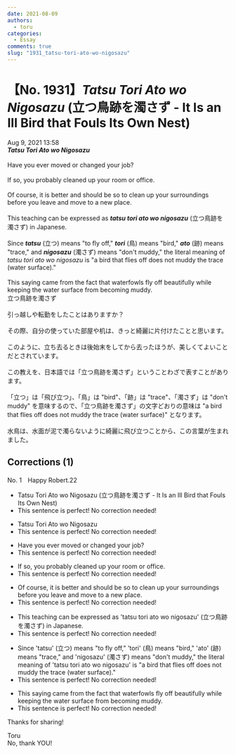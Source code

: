 ```yaml
---
date: 2021-08-09
authors:
  - toru
categories:
  - Essay
comments: true
slug: "1931_tatsu-tori-ato-wo-nigosazu"
---
```


# 【No. 1931】<strong><em>Tatsu Tori Ato wo Nigosazu</em></strong> (立つ鳥跡を濁さず - It Is an Ill Bird that Fouls Its Own Nest)
<div class="date">Aug 9, 2021 13:58</div>
<div id="post"><div id="body_show_ori">
<strong><em>Tatsu Tori Ato wo Nigosazu</em></strong><br/><br/>Have you ever moved or changed your job?<br/><br/>If so, you probably cleaned up your room or office.<br/> <br/>Of course, it is better and should be so to clean up your surroundings before you leave and move to a new place.<br/><br/>This teaching can be expressed as <strong><em>tatsu tori ato wo nigosazu</em></strong> (立つ鳥跡を濁さず) in Japanese.<br/><br/>Since <strong><em>tatsu</em></strong> (立つ) means "to fly off," <strong><em>tori</em></strong> (鳥) means "bird," <strong><em>ato</em></strong> (跡) means "trace," and <strong><em>nigosazu</em></strong> (濁さず) means "don't muddy," the literal meaning of <em>tatsu tori ato wo nigosazu</em> is "a bird that flies off does not muddy the trace (water surface)."<br/><br/>This saying came from the fact that waterfowls fly off beautifully while keeping the water surface from becoming muddy.
</div></div>

<!-- more -->

<div id="post_ja"><div id="body_show_mo">
立つ鳥跡を濁さず<br/><br/>引っ越しや転勤をしたことはありますか？<br/><br/>その際、自分の使っていた部屋や机は、きっと綺麗に片付けたことと思います。<br/><br/>このように、立ち去るときは後始末をしてから去ったほうが、美しくてよいことだとされています。<br/><br/>この教えを、日本語では「立つ鳥跡を濁さず」ということわざで表すことがあります。<br/><br/>「立つ」は「飛び立つ」、「鳥」は "bird"、「跡」は "trace"、「濁さず」は "don't muddy" を意味するので、「立つ鳥跡を濁さず」の文字どおりの意味は "a bird that flies off does not muddy the trace (water surface)" となります。<br/><br/>水鳥は、水面が泥で濁らないように綺麗に飛び立つことから、この言葉が生まれました。
</div></div>

## Corrections (1)
<div id="block"><div class="first_name"> No. 1　<span class="just_name">Happy Robert.22</span></div><div id="block2">
<ul class="correction_field">
<li class="incorrect">Tatsu Tori Ato wo Nigosazu (立つ鳥跡を濁さず - It Is an Ill Bird that Fouls Its Own Nest)</li>
<li class="corrected perfect">This sentence is perfect! No correction needed!</li>
</ul>
<ul class="correction_field">
<li class="incorrect">Tatsu Tori Ato wo Nigosazu</li>
<li class="corrected perfect">This sentence is perfect! No correction needed!</li>
</ul>
<ul class="correction_field">
<li class="incorrect">Have you ever moved or changed your job?</li>
<li class="corrected perfect">This sentence is perfect! No correction needed!</li>
</ul>
<ul class="correction_field">
<li class="incorrect">If so, you probably cleaned up your room or office.</li>
<li class="corrected perfect">This sentence is perfect! No correction needed!</li>
</ul>
<ul class="correction_field">
<li class="incorrect">Of course, it is better and should be so to clean up your surroundings before you leave and move to a new place.</li>
<li class="corrected perfect">This sentence is perfect! No correction needed!</li>
</ul>
<ul class="correction_field">
<li class="incorrect">This teaching can be expressed as 'tatsu tori ato wo nigosazu' (立つ鳥跡を濁さず) in Japanese.</li>
<li class="corrected perfect">This sentence is perfect! No correction needed!</li>
</ul>
<ul class="correction_field">
<li class="incorrect">Since 'tatsu' (立つ) means "to fly off," 'tori' (鳥) means "bird," 'ato' (跡) means "trace," and 'nigosazu' (濁さず) means "don't muddy," the literal meaning of 'tatsu tori ato wo nigosazu' is "a bird that flies off does not muddy the trace (water surface)."</li>
<li class="corrected perfect">This sentence is perfect! No correction needed!</li>
</ul>
<ul class="correction_field">
<li class="incorrect">This saying came from the fact that waterfowls fly off beautifully while keeping the water surface from becoming muddy.</li>
<li class="corrected perfect">This sentence is perfect! No correction needed!</li>
</ul>
<p class="comment_small">
 Thanks for sharing!
</p>

</div><div class="name"><span class="just_name">Toru</span><br>
No, thank YOU!
</div>
</div>
